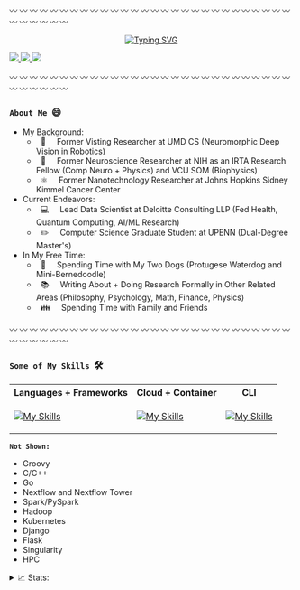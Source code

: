 :wavy_dash: :wavy_dash: :wavy_dash: :wavy_dash: :wavy_dash: :wavy_dash: :wavy_dash: :wavy_dash: :wavy_dash: :wavy_dash: :wavy_dash: :wavy_dash: :wavy_dash: :wavy_dash: :wavy_dash: :wavy_dash: :wavy_dash: :wavy_dash: :wavy_dash: :wavy_dash: :wavy_dash: :wavy_dash: :wavy_dash: :wavy_dash: :wavy_dash: :wavy_dash: :wavy_dash: :wavy_dash: :wavy_dash: :wavy_dash: :wavy_dash: :wavy_dash: :wavy_dash: :wavy_dash:

<p align="center">
<a href="https://github.com/ankushkgupta">
    <img src="https://readme-typing-svg.demolab.com?font=Georgia&size=24&duration=1500&pause=200&multiline=true&width=600&height=100&lines=Ankush+K.+Gupta;&#8594; Data+Scientist+%7C+ML+Engineer+%7C+Researcher;&#8594; AI, Computer+Vision, Quantum+Computing;" alt="Typing SVG" />
</a>

<p align="left">
<a href="https://drive.google.com/file/d/1n5p1fI9zN4Eo-b-ey2Wh-yNUCAxCjjSO/view?usp=share_link">
    <img src="https://img.shields.io/badge/PDF-CV-red?style=flat-square&logo=adobe">
</a>
<a href="https://www.linkedin.com/in/ankushgpta/">
    <img src="https://img.shields.io/badge/-Linkedin-blue?style=flat-square&logo=linkedin">
</a>
<a href="mailto:ankushgpta2@gmail.com">
    <img src="https://img.shields.io/badge/-Email-red?style=flat-square&logo=gmail&logoColor=white">
</a>

:wavy_dash: :wavy_dash: :wavy_dash: :wavy_dash: :wavy_dash: :wavy_dash: :wavy_dash: :wavy_dash: :wavy_dash: :wavy_dash: :wavy_dash: :wavy_dash: :wavy_dash: :wavy_dash: :wavy_dash: :wavy_dash: :wavy_dash: :wavy_dash: :wavy_dash: :wavy_dash: :wavy_dash: :wavy_dash: :wavy_dash: :wavy_dash: :wavy_dash: :wavy_dash: :wavy_dash: :wavy_dash: :wavy_dash: :wavy_dash: :wavy_dash: :wavy_dash: :wavy_dash: :wavy_dash:
    
### ```About Me``` &nbsp;:smile:
* My Background: 
    * &nbsp; 🤖 &nbsp;&nbsp;&nbsp; Former Visting Researcher at UMD CS (Neuromorphic Deep Vision in Robotics)
    * &nbsp; 🧠 &nbsp;&nbsp;&nbsp; Former Neuroscience Researcher at NIH as an IRTA Research Fellow (Comp Neuro + Physics) and VCU SOM (Biophysics)
    * &nbsp; ⚛️ &nbsp;&nbsp;&nbsp; Former Nanotechnology Researcher at Johns Hopkins Sidney Kimmel Cancer Center
* Current Endeavors:
    * &nbsp; :computer: &nbsp;&nbsp;&nbsp; Lead Data Scientist at Deloitte Consulting LLP (Fed Health, Quantum Computing, AI/ML Research)
    * &nbsp; :pencil2: &nbsp;&nbsp;&nbsp; Computer Science Graduate Student at UPENN (Dual-Degree Master's)
* In My Free Time:
    * &nbsp; :dog: &nbsp;&nbsp;&nbsp; Spending Time with My Two Dogs (Protugese Waterdog and Mini-Bernedoodle)
    * &nbsp; :books: &nbsp;&nbsp;&nbsp; Writing About + Doing Research Formally in Other Related Areas (Philosophy, Psychology, Math, Finance, Physics)
    * &nbsp; 👪 &nbsp;&nbsp;&nbsp; Spending Time with Family and Friends

:wavy_dash: :wavy_dash: :wavy_dash: :wavy_dash: :wavy_dash: :wavy_dash: :wavy_dash: :wavy_dash: :wavy_dash: :wavy_dash: :wavy_dash: :wavy_dash: :wavy_dash: :wavy_dash: :wavy_dash: :wavy_dash: :wavy_dash: :wavy_dash: :wavy_dash: :wavy_dash: :wavy_dash: :wavy_dash: :wavy_dash: :wavy_dash: :wavy_dash: :wavy_dash: :wavy_dash: :wavy_dash: :wavy_dash: :wavy_dash: :wavy_dash: :wavy_dash: :wavy_dash: :wavy_dash:

### ```Some of My Skills``` &nbsp;🛠️
    
<table>
<tr><th>Languages + Frameworks </th><th>Cloud + Container </th><th>CLI</th></tr>
<tr><td>

[![My Skills](https://skills.thijs.gg/icons?i=py,r,java,matlab,perl,mysql,scala,md,pytorch,tensorfow&theme=light&perline=5)](https://skills.thijs.gg)
</td><td>
    
[![My Skills](https://skills.thijs.gg/icons?i=azure,aws,gcp,docker&theme=light&perline=5)](https://skills.thijs.gg)
</td><td>

[![My Skills](https://skills.thijs.gg/icons?i=git,bash,powershell&theme=light&perline=3)](https://skills.thijs.gg)
    
</table>
    
**```Not Shown:```**
* Groovy
* C/C++
* Go
* Nextflow and Nextflow Tower 
* Spark/PySpark
* Hadoop
* Kubernetes
* Django
* Flask
* Singularity
* HPC

<details>
<summary>📈 Stats:</summary>
<br>
    
<!-- <a href="https://github.com/ankushgpta2">
    <img src="https://github-readme-stats.vercel.app/api?username=ankushgpta2&show_icons=true&count_private=true&show_icons=true&hide_border=true&hide_title=true&card_width=300px&hide_rank=true&bg_color=00000000&theme=dracula">
</a> -->

<a href="https://github.com/ankushgpta2">
    <img src="https://github-stats-alpha.vercel.app/api?username=ankushgpta2&cc=22272e&tc=37BCF6&ic=fff&bc=0000">
</a> 
<br>
